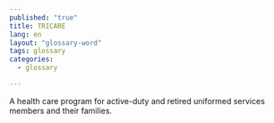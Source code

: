 ```yaml
---
published: "true"
title: TRICARE
lang: en
layout: "glossary-word"
tags: glossary
categories: 
  - glossary

---
```


A health care program for active-duty and retired uniformed services members and their families.
